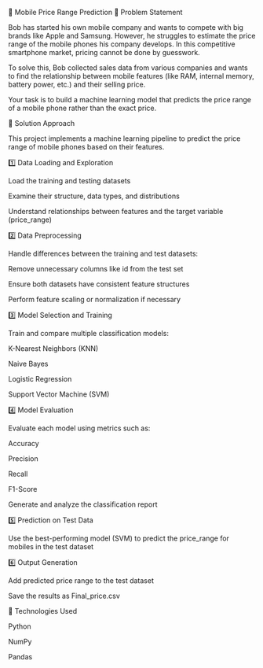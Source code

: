 📱 Mobile Price Range Prediction
🧩 Problem Statement

Bob has started his own mobile company and wants to compete with big brands like Apple and Samsung. However, he struggles to estimate the price range of the mobile phones his company develops. In this competitive smartphone market, pricing cannot be done by guesswork.

To solve this, Bob collected sales data from various companies and wants to find the relationship between mobile features (like RAM, internal memory, battery power, etc.) and their selling price.

Your task is to build a machine learning model that predicts the price range of a mobile phone rather than the exact price.

🚀 Solution Approach

This project implements a machine learning pipeline to predict the price range of mobile phones based on their features.

1️⃣ Data Loading and Exploration

Load the training and testing datasets

Examine their structure, data types, and distributions

Understand relationships between features and the target variable (price_range)

2️⃣ Data Preprocessing

Handle differences between the training and test datasets:

Remove unnecessary columns like id from the test set

Ensure both datasets have consistent feature structures

Perform feature scaling or normalization if necessary

3️⃣ Model Selection and Training

Train and compare multiple classification models:

K-Nearest Neighbors (KNN)

Naive Bayes

Logistic Regression

Support Vector Machine (SVM)

4️⃣ Model Evaluation

Evaluate each model using metrics such as:

Accuracy

Precision

Recall

F1-Score

Generate and analyze the classification report

5️⃣ Prediction on Test Data

Use the best-performing model (SVM) to predict the price_range for mobiles in the test dataset

6️⃣ Output Generation

Add predicted price range to the test dataset

Save the results as Final_price.csv

🧠 Technologies Used

Python

NumPy

Pandas
